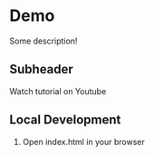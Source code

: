 # Demo
Some description!

## Subheader

Watch tutorial on Youtube

## Local Development

1. Open index.html in your browser